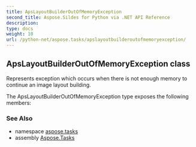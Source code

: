 ```yaml
---
title: ApsLayoutBuilderOutOfMemoryException
second_title: Aspose.Sildes for Python via .NET API Reference
description: 
type: docs
weight: 10
url: /python-net/aspose.tasks/apslayoutbuilderoutofmemoryexception/
---
```


## ApsLayoutBuilderOutOfMemoryException class

Represents exception which occurs when there is not enough memory to continue an image layout building.

The ApsLayoutBuilderOutOfMemoryException type exposes the following members:

### See Also

* namespace [aspose.tasks](/tasks/python-net/aspose.tasks/)
* assembly [Aspose.Tasks](/tasks/python-net/)

